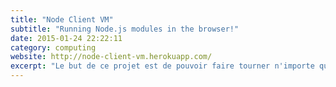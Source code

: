 ```yaml
---
title: "Node Client VM"
subtitle: "Running Node.js modules in the browser!"
date: 2015-01-24 22:22:11
category: computing
website: http://node-client-vm.herokuapp.com/
excerpt: "Le but de ce projet est de pouvoir faire tourner n'importe quel module Node directement dans le navigateur. Ceci permettrait de réaliser des applications comme un client e-mail, FTP, Telnet ou autre dans le navigateur. Il est aussi possible d'initier une session TLS depuis le navigateur et ainsi permettre une connexion sécurisée de bout en bout."
---
```

